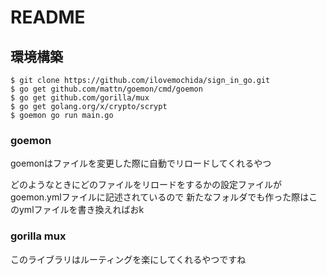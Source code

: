 
# README

## 環境構築

```
$ git clone https://github.com/ilovemochida/sign_in_go.git
$ go get github.com/mattn/goemon/cmd/goemon
$ go get github.com/gorilla/mux
$ go get golang.org/x/crypto/scrypt
$ goemon go run main.go
```

### goemon

goemonはファイルを変更した際に自動でリロードしてくれるやつ

どのようなときにどのファイルをリロードをするかの設定ファイルがgoemon.ymlファイルに記述されているので
新たなフォルダでも作った際はこのymlファイルを書き換えればおk

### gorilla mux

このライブラリはルーティングを楽にしてくれるやつですね
